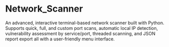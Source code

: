 # Network_Scanner
An advanced, interactive terminal-based network scanner built with Python. Supports quick, full, and custom port scans, automatic local IP detection, vulnerability assessment by service/port, threaded scanning, and JSON report export all with a user-friendly menu interface.
